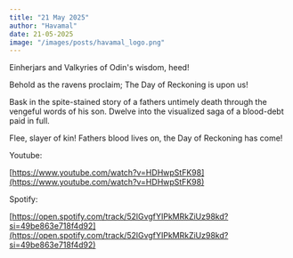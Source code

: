 ```yaml
---
title: "21 May 2025"
author: "Havamal"
date: 21-05-2025
image: "/images/posts/havamal_logo.png"
---
```


Einherjars and Valkyries of Odin's wisdom, heed!

Behold as the ravens proclaim; The Day of Reckoning is upon us!

Bask in the spite-stained story of a fathers untimely death through the vengeful words of his son. Dwelve into the visualized saga of a blood-debt paid in full.

Flee, slayer of kin! Fathers blood lives on, the Day of Reckoning has come!

Youtube:

[https://www.youtube.com/watch?v=HDHwpStFK98](https://www.youtube.com/watch?v=HDHwpStFK98)

Spotify: 

[https://open.spotify.com/track/52lGvgfYIPkMRkZiUz98kd?si=49be863e718f4d92](https://open.spotify.com/track/52lGvgfYIPkMRkZiUz98kd?si=49be863e718f4d92)